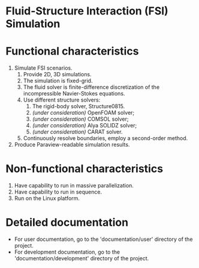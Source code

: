 # Fluid-Structure Interaction (FSI) Simulation

# Functional characteristics

1. Simulate FSI scenarios.
    1. Provide 2D, 3D simulations.
    2. The simulation is fixed-grid.
    3. The fluid solver is finite-difference discretization of the
       incompressible Navier-Stokes equations.
    4. Use different structure solvers:
        1. The rigid-body solver, Structure0815.
        2. *(under consideration)* OpenFOAM solver;
        3. *(under consideration)* COMSOL solver;
        4. *(under consideration)* Alya SOLIDZ solver;
        5. *(under consideration)* CARAT solver.
    5. Continuously resolve boundaries, employ a second-order method.
2. Produce Paraview-readable simulation results.

# Non-functional characteristics

1. Have capability to run in massive parallelization.
2. Have capability to run in sequence.
3. Run on the Linux platform.

# Detailed documentation

- For user documentation, go to the 'documentation/user' directory of the
  project.
- For development documentation, go to the 'documentation/development'
  directory of the project.
